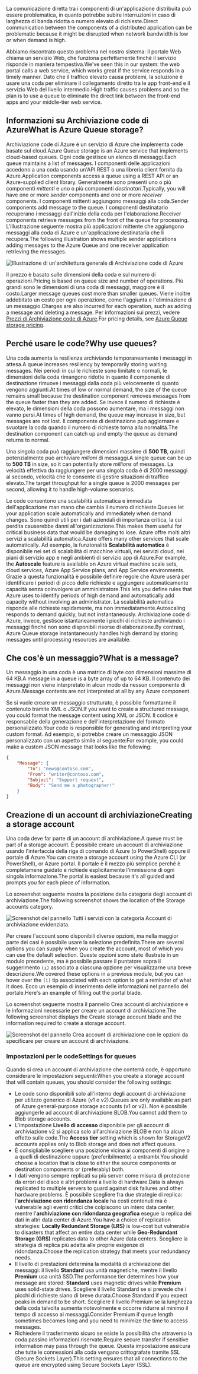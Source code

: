 <span data-ttu-id="7f7a1-101">La comunicazione diretta tra i componenti di un'applicazione distribuita può essere problematica, in quanto potrebbe subire interruzioni in caso di larghezza di banda ridotta o numero elevato di richieste.</span><span class="sxs-lookup"><span data-stu-id="7f7a1-101">Direct communication between the components of a distributed application can be problematic because it might be disrupted when network bandwidth is low or when demand is high.</span></span>

<span data-ttu-id="7f7a1-102">Abbiamo riscontrato questo problema nel nostro sistema: il portale Web chiama un servizio Web, che funziona perfettamente finché il servizio risponde in maniera tempestiva.</span><span class="sxs-lookup"><span data-stu-id="7f7a1-102">We've seen this in our system: the web portal calls a web service, which works great if the service responds in a timely manner.</span></span> <span data-ttu-id="7f7a1-103">Dato che il traffico elevato causa problemi, la soluzione è usare una coda per eliminare il collegamento diretto tra le app front-end e il servizio Web del livello intermedio.</span><span class="sxs-lookup"><span data-stu-id="7f7a1-103">High traffic causes problems and so the plan is to use a queue to eliminate the direct link between the front-end apps and your middle-tier web service.</span></span>

## <a name="what-is-azure-queue-storage"></a><span data-ttu-id="7f7a1-104">Informazioni su Archiviazione code di Azure</span><span class="sxs-lookup"><span data-stu-id="7f7a1-104">What is Azure Queue storage?</span></span>

<span data-ttu-id="7f7a1-105">Archiviazione code di Azure è un servizio di Azure che implementa code basate sul cloud.</span><span class="sxs-lookup"><span data-stu-id="7f7a1-105">Azure Queue storage is an Azure service that implements cloud-based queues.</span></span> <span data-ttu-id="7f7a1-106">Ogni coda gestisce un elenco di messaggi.</span><span class="sxs-lookup"><span data-stu-id="7f7a1-106">Each queue maintains a list of messages.</span></span> <span data-ttu-id="7f7a1-107">I componenti delle applicazioni accedono a una coda usando un'API REST o una libreria client fornita da Azure.</span><span class="sxs-lookup"><span data-stu-id="7f7a1-107">Application components access a queue using a REST API or an Azure-supplied client library.</span></span> <span data-ttu-id="7f7a1-108">Generalmente sono presenti uno o più componenti _mittenti_ e uno o più componenti _destinatari_.</span><span class="sxs-lookup"><span data-stu-id="7f7a1-108">Typically, you will have one or more _sender_ components and one or more _receiver_ components.</span></span> <span data-ttu-id="7f7a1-109">I componenti mittenti aggiungono messaggi alla coda.</span><span class="sxs-lookup"><span data-stu-id="7f7a1-109">Sender components add message to the queue.</span></span> <span data-ttu-id="7f7a1-110">I componenti destinatario recuperano i messaggi dall'inizio della coda per l'elaborazione.</span><span class="sxs-lookup"><span data-stu-id="7f7a1-110">Receiver components retrieve messages from the front of the queue for processing.</span></span> <span data-ttu-id="7f7a1-111">L'illustrazione seguente mostra più applicazioni mittente che aggiungono messaggi alla coda di Azure e un'applicazione destinataria che li recupera.</span><span class="sxs-lookup"><span data-stu-id="7f7a1-111">The following illustration shows multiple sender applications adding messages to the Azure Queue and one receiver application retrieving the messages.</span></span>

![Illustrazione di un'architettura generale di Archiviazione code di Azure](../media/2-queue-overview.png)

<span data-ttu-id="7f7a1-113">Il prezzo è basato sulle dimensioni della coda e sul numero di operazioni.</span><span class="sxs-lookup"><span data-stu-id="7f7a1-113">Pricing is based on queue size and number of operations.</span></span> <span data-ttu-id="7f7a1-114">Più grandi sono le dimensioni di una coda di messaggi, maggiore è il costo.</span><span class="sxs-lookup"><span data-stu-id="7f7a1-114">Larger message queues cost more than smaller queues.</span></span> <span data-ttu-id="7f7a1-115">Viene inoltre addebitato un costo per ogni operazione, come l'aggiunta e l'eliminazione di un messaggio.</span><span class="sxs-lookup"><span data-stu-id="7f7a1-115">Charges are also incurred for each operation, such as adding a message and deleting a message.</span></span> <span data-ttu-id="7f7a1-116">Per informazioni sui prezzi, vedere [Prezzi di Archiviazione code di Azure](https://azure.microsoft.com/pricing/details/storage/queues/).</span><span class="sxs-lookup"><span data-stu-id="7f7a1-116">For pricing details, see [Azure Queue storage pricing](https://azure.microsoft.com/pricing/details/storage/queues/).</span></span>

## <a name="why-use-queues"></a><span data-ttu-id="7f7a1-117">Perché usare le code?</span><span class="sxs-lookup"><span data-stu-id="7f7a1-117">Why use queues?</span></span>

<span data-ttu-id="7f7a1-118">Una coda aumenta la resilienza archiviando temporaneamente i messaggi in attesa.</span><span class="sxs-lookup"><span data-stu-id="7f7a1-118">A queue increases resiliency by temporarily storing waiting messages.</span></span> <span data-ttu-id="7f7a1-119">Nei periodi in cui le richieste sono limitate o normali, le dimensioni della coda rimangono ridotte in quanto il componente di destinazione rimuove i messaggi dalla coda più velocemente di quanto vengono aggiunti.</span><span class="sxs-lookup"><span data-stu-id="7f7a1-119">At times of low or normal demand, the size of the queue remains small because the destination component removes messages from the queue faster than they are added.</span></span> <span data-ttu-id="7f7a1-120">Se invece il numero di richieste è elevato, le dimensioni della coda possono aumentare, ma i messaggi non vanno persi.</span><span class="sxs-lookup"><span data-stu-id="7f7a1-120">At times of high demand, the queue may increase in size, but messages are not lost.</span></span> <span data-ttu-id="7f7a1-121">Il componente di destinazione può aggiornare e svuotare la coda quando il numero di richieste torna alla normalità.</span><span class="sxs-lookup"><span data-stu-id="7f7a1-121">The destination component can catch up and empty the queue as demand returns to normal.</span></span>

<span data-ttu-id="7f7a1-122">Una singola coda può raggiungere dimensioni massime di **500 TB**, quindi potenzialmente può archiviare _milioni_ di messaggi.</span><span class="sxs-lookup"><span data-stu-id="7f7a1-122">A single queue can be up to **500 TB** in size, so it can potentially store _millions_ of messages.</span></span> <span data-ttu-id="7f7a1-123">La velocità effettiva da raggiungere per una singola coda è di 2000 messaggi al secondo, velocità che le consente di gestire situazioni di traffico elevato.</span><span class="sxs-lookup"><span data-stu-id="7f7a1-123">The target throughput for a single queue is 2000 messages per second, allowing it to handle high-volume scenarios.</span></span>

<span data-ttu-id="7f7a1-124">Le code consentono una scalabilità automatica e immediata dell'applicazione man mano che cambia il numero di richieste.</span><span class="sxs-lookup"><span data-stu-id="7f7a1-124">Queues let your application scale automatically and immediately when demand changes.</span></span> <span data-ttu-id="7f7a1-125">Sono quindi utili per i dati aziendali di importanza critica, la cui perdita causerebbe danni all'organizzazione.</span><span class="sxs-lookup"><span data-stu-id="7f7a1-125">This makes them useful for critical business data that would be damaging to lose.</span></span> <span data-ttu-id="7f7a1-126">Azure offre molti altri servizi a scalabilità automatica.</span><span class="sxs-lookup"><span data-stu-id="7f7a1-126">Azure offers many other services that scale automatically.</span></span> <span data-ttu-id="7f7a1-127">Ad esempio, la funzionalità **Scalabilità automatica** è disponibile nei set di scalabilità di macchine virtuali, nei servizi cloud, nei piani di servizio app e negli ambienti di servizio app di Azure.</span><span class="sxs-lookup"><span data-stu-id="7f7a1-127">For example, the **Autoscale** feature is available on Azure virtual machine scale sets, cloud services, Azure App Service plans, and App Service environments.</span></span> <span data-ttu-id="7f7a1-128">Grazie a questa funzionalità è possibile definire regole che Azure userà per identificare i periodi di picco delle richieste e aggiungere automaticamente capacità senza coinvolgere un amministratore.</span><span class="sxs-lookup"><span data-stu-id="7f7a1-128">This lets you define rules that Azure uses to identify periods of high demand and automatically add capacity without involving an administrator.</span></span> <span data-ttu-id="7f7a1-129">La scalabilità automatica risponde alle richieste rapidamente, ma non immediatamente.</span><span class="sxs-lookup"><span data-stu-id="7f7a1-129">Autoscaling responds to demand quickly, but not instantaneously.</span></span> <span data-ttu-id="7f7a1-130">Archiviazione code di Azure, invece, gestisce istantaneamente i picchi di richieste archiviando i messaggi finché non sono disponibili risorse di elaborazione.</span><span class="sxs-lookup"><span data-stu-id="7f7a1-130">By contrast, Azure Queue storage instantaneously handles high demand by storing messages until processing resources are available.</span></span>

## <a name="what-is-a-message"></a><span data-ttu-id="7f7a1-131">Che cos'è un messaggio?</span><span class="sxs-lookup"><span data-stu-id="7f7a1-131">What is a message?</span></span>

<span data-ttu-id="7f7a1-132">Un messaggio in una coda è una matrice di byte con dimensioni massime di 64 KB.</span><span class="sxs-lookup"><span data-stu-id="7f7a1-132">A message in a queue is a byte array of up to 64 KB.</span></span> <span data-ttu-id="7f7a1-133">Il contenuto dei messaggi non viene interpretato in alcun modo da nessun componente di Azure.</span><span class="sxs-lookup"><span data-stu-id="7f7a1-133">Message contents are not interpreted at all by any Azure component.</span></span>

<span data-ttu-id="7f7a1-134">Se si vuole creare un messaggio strutturato, è possibile formattarne il contenuto tramite XML o JSON.</span><span class="sxs-lookup"><span data-stu-id="7f7a1-134">If you want to create a structured message, you could format the message content using XML or JSON.</span></span> <span data-ttu-id="7f7a1-135">Il codice è responsabile della generazione e dell'interpretazione del formato personalizzato.</span><span class="sxs-lookup"><span data-stu-id="7f7a1-135">Your code is responsible for generating and interpreting your custom format.</span></span> <span data-ttu-id="7f7a1-136">Ad esempio, si potrebbe creare un messaggio JSON personalizzato con un aspetto simile al seguente:</span><span class="sxs-lookup"><span data-stu-id="7f7a1-136">For example, you could make a custom JSON message that looks like the following:</span></span>

```json
{
    "Message": {
        "To": "news@contoso.com",
        "From": "writer@contoso.com",
        "Subject": "Support request",
        "Body": "Send me a photographer!"
    }
}
```

## <a name="creating-a-storage-account"></a><span data-ttu-id="7f7a1-137">Creazione di un account di archiviazione</span><span class="sxs-lookup"><span data-stu-id="7f7a1-137">Creating a storage account</span></span>

<span data-ttu-id="7f7a1-138">Una coda deve far parte di un account di archiviazione.</span><span class="sxs-lookup"><span data-stu-id="7f7a1-138">A queue must be part of a storage account.</span></span> <span data-ttu-id="7f7a1-139">È possibile creare un account di archiviazione usando l'interfaccia della riga di comando di Azure (o PowerShell) oppure il portale di Azure.</span><span class="sxs-lookup"><span data-stu-id="7f7a1-139">You can create a storage account using the Azure CLI (or PowerShell), or Azure portal.</span></span> <span data-ttu-id="7f7a1-140">Il portale è il mezzo più semplice perché è completamene guidato e richiede esplicitamente l'immissione di ogni singola informazione.</span><span class="sxs-lookup"><span data-stu-id="7f7a1-140">The portal is easiest because it's all guided and prompts you for each piece of information.</span></span> 

<span data-ttu-id="7f7a1-141">Lo screenshot seguente mostra la posizione della categoria degli account di archiviazione.</span><span class="sxs-lookup"><span data-stu-id="7f7a1-141">The following screenshot shows the location of the Storage accounts category.</span></span>

![Screenshot del pannello Tutti i servizi con la categoria Account di archiviazione evidenziata.](../media/2-create-storage-account-1.png)

<span data-ttu-id="7f7a1-143">Per creare l'account sono disponibili diverse opzioni, ma nella maggior parte dei casi è possibile usare la selezione predefinita.</span><span class="sxs-lookup"><span data-stu-id="7f7a1-143">There are several options you can supply when you create the account, most of which you can use the default selection.</span></span> <span data-ttu-id="7f7a1-144">Queste opzioni sono state illustrate in un modulo precedente, ma è possibile passare il puntatore sopra il suggerimento `(i)` associato a ciascuna opzione per visualizzarne una breve descrizione.</span><span class="sxs-lookup"><span data-stu-id="7f7a1-144">We covered these options in a previous module, but you can hover over the `(i)` tip associated with each option to get a reminder of what it does.</span></span> <span data-ttu-id="7f7a1-145">Ecco un esempio di inserimento delle informazioni nel pannello del portale.</span><span class="sxs-lookup"><span data-stu-id="7f7a1-145">Here's an example of filling out the portal blade.</span></span>

<span data-ttu-id="7f7a1-146">Lo screenshot seguente mostra il pannello Crea account di archiviazione e le informazioni necessarie per creare un account di archiviazione.</span><span class="sxs-lookup"><span data-stu-id="7f7a1-146">The following screenshot displays the Create storage account blade and the information required to create a storage account.</span></span>

![Screenshot del pannello Crea account di archiviazione con le opzioni da specificare per creare un account di archiviazione.](../media/2-create-storage-account-2.png)

### <a name="settings-for-queues"></a><span data-ttu-id="7f7a1-148">Impostazioni per le code</span><span class="sxs-lookup"><span data-stu-id="7f7a1-148">Settings for queues</span></span>
<span data-ttu-id="7f7a1-149">Quando si crea un account di archiviazione che conterrà code, è opportuno considerare le impostazioni seguenti:</span><span class="sxs-lookup"><span data-stu-id="7f7a1-149">When you create a storage account that will contain queues, you should consider the following settings:</span></span>

- <span data-ttu-id="7f7a1-150">Le code sono disponibili solo all'interno degli account di archiviazione per utilizzo generico di Azure (v1 o v2).</span><span class="sxs-lookup"><span data-stu-id="7f7a1-150">Queues are only available as part of Azure general-purpose storage accounts (v1 or v2).</span></span> <span data-ttu-id="7f7a1-151">Non è possibile aggiungerle ad account di archiviazione BLOB.</span><span class="sxs-lookup"><span data-stu-id="7f7a1-151">You cannot add them to Blob storage accounts.</span></span>
- <span data-ttu-id="7f7a1-152">L'impostazione **Livello di accesso** disponibile per gli account di archiviazione v2 si applica solo all'archiviazione BLOB e non ha alcun effetto sulle code.</span><span class="sxs-lookup"><span data-stu-id="7f7a1-152">The **Access tier** setting which is shown for StorageV2 accounts applies only to Blob storage and does not affect queues.</span></span>
- <span data-ttu-id="7f7a1-153">È consigliabile scegliere una posizione vicina ai componenti di origine o a quelli di destinazione oppure (preferibilmente) a entrambi.</span><span class="sxs-lookup"><span data-stu-id="7f7a1-153">You should choose a location that is close to either the source components or destination components or (preferably) both.</span></span>
- <span data-ttu-id="7f7a1-154">I dati vengono sempre replicati su più server come misura di protezione da errori del disco e altri problemi a livello di hardware.</span><span class="sxs-lookup"><span data-stu-id="7f7a1-154">Data is always replicated to multiple servers to guard against disk failures and other hardware problems.</span></span> <span data-ttu-id="7f7a1-155">È possibile scegliere fra due strategie di replica: l'**archiviazione con ridondanza locale** ha costi contenuti ma è vulnerabile agli eventi critici che colpiscono un intero data center, mentre l'**archiviazione con ridondanza geografica** esegue la replica dei dati in altri data center di Azure.</span><span class="sxs-lookup"><span data-stu-id="7f7a1-155">You have a choice of replication strategies: **Locally Redundant Storage (LRS)** is low-cost but vulnerable to disasters that affect an entire data center while **Geo-Redundant Storage (GRS)** replicates data to other Azure data centers.</span></span> <span data-ttu-id="7f7a1-156">Scegliere la strategia di replica più adatta alle proprie esigenze di ridondanza.</span><span class="sxs-lookup"><span data-stu-id="7f7a1-156">Choose the replication strategy that meets your redundancy needs.</span></span>
- <span data-ttu-id="7f7a1-157">Il livello di prestazioni determina la modalità di archiviazione dei messaggi: il livello **Standard** usa unità magnetiche, mentre il livello **Premium** usa unità SSD.</span><span class="sxs-lookup"><span data-stu-id="7f7a1-157">The performance tier determines how your message are stored: **Standard** uses magnetic drives while **Premium** uses solid-state drives.</span></span> <span data-ttu-id="7f7a1-158">Scegliere il livello Standard se si prevede che i picchi di richieste siano di breve durata.</span><span class="sxs-lookup"><span data-stu-id="7f7a1-158">Choose Standard if you expect peaks in demand to be short.</span></span> <span data-ttu-id="7f7a1-159">Scegliere il livello Premium se la lunghezza della coda talvolta aumenta notevolmente e occorre ridurre al minimo il tempo di accesso ai messaggi.</span><span class="sxs-lookup"><span data-stu-id="7f7a1-159">Consider Premium if queue length sometimes becomes long and you need to minimize the time to access messages.</span></span>
- <span data-ttu-id="7f7a1-160">Richiedere il trasferimento sicuro se esiste la possibilità che attraverso la coda passino informazioni riservate.</span><span class="sxs-lookup"><span data-stu-id="7f7a1-160">Require secure transfer if sensitive information may pass through the queue.</span></span> <span data-ttu-id="7f7a1-161">Questa impostazione assicura che tutte le connessioni alla coda vengano crittografate tramite SSL (Secure Sockets Layer).</span><span class="sxs-lookup"><span data-stu-id="7f7a1-161">This setting ensures that all connections to the queue are encrypted using Secure Sockets Layer (SSL).</span></span>